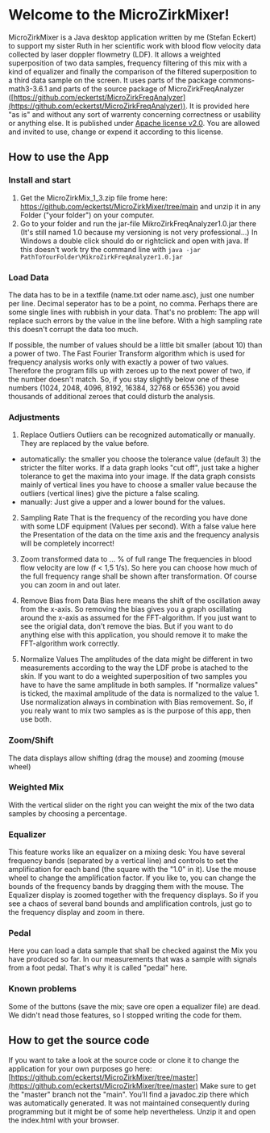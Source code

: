 # Welcome to the MicroZirkMixer!

MicroZirkMixer is a Java desktop application written by me (Stefan Eckert) to support my sister Ruth in her scientific work with blood flow velocity data collected by laser doppler flowmetry (LDF). It allows a weighted superposition of two data samples, frequency filtering of this mix with a kind of equalizer and finally the comparison of the filtered superposition to a third data sample on the screen.
It uses parts of the package commons-math3-3.6.1 and parts of the source package of MicroZirkFreqAnalyzer ([https://github.com/eckertst/MicroZirkFreqAnalyzer](https://github.com/eckertst/MicroZirkFreqAnalyzer)).
It is provided here "as is" and without any sort of warrenty concerning correctness or usability or anything else. It is published under [Apache license v2.0](https://github.com/eckertst/MicroZirkMixer/blob/main/LICENSE). You are allowed and invited to use, change or expend it according to this license.

## How to use the App

### Install and start

1. Get the MicroZirkMix_1_3.zip file frome here: https://github.com/eckertst/MicroZirkMixer/tree/main and unzip it in any Folder ("your folder") on your computer. 
2. Go to your folder and run the jar-file MikroZirkFreqAnalyzer1.0.jar there (It's still named 1.0 because my versioning is not very professional...) In Windows a double click should do or rightclick and open with java. If this doesn't work try the command line with `java -jar PathToYourFolder\MikroZirkFreqAnalyzer1.0.jar`

### Load Data
The data has to be in a textfile (name.txt oder name.asc), just one number per line. Decimal seperator has to be a point, no comma. Perhaps there are some single lines with rubbish in your data. That's no problem: The app will replace such errors by the value in the line before. With a high sampling rate this doesn't corrupt the data too much.

If possible, the number of values should be a little bit smaller (about 10) than a power of two. The Fast Fourier Transform algorithm which is used for frequency analysis works only with exactly a power of two values. Therefore the program fills up with zeroes up to the next power of two, if the number doesn't match. So, if you stay slightly below one of these numbers (1024, 2048, 4096, 8192, 16384, 32768 or 65536) you avoid thousands of additional zeroes that could disturb the analysis.
        
### Adjustments

1. Replace Outliers
Outliers can be recognized automatically or manually. They are replaced by the value before. 
* automatically: the smaller you choose the tolerance value (default 3) the stricter the filter works. If a data graph looks "cut off", just take a higher tolerance to get the maxima into your image. If the data graph consists mainly of vertical lines you have to choose a smaller value because the outliers (vertical lines) give the picture a false scaling.
* manually: Just give a upper and a lower bound for the values.

2. Sampling Rate
That is the frequency of the recording you have done with some LDF equipment (Values per second). With a false value here the Presentation of the data on the time axis and the frequency analysis will be completely incorrect!

3. Zoom transformed data to ... % of full range
The frequencies in blood flow velocity are low (f < 1,5 1/s). So here you can choose how much of the full frequency range shall be shown after transformation. Of course you can zoom in and out later. 

4. Remove Bias from Data
Bias here means the shift of the oscillation away from the x-axis. So removing the bias gives you a graph oscillating around the x-axis as assumed for the FFT-algorithm.
If you just want to see the origial data, don't remove the bias. But if you want to do anything else with this application, you should remove it to make the FFT-algorithm  work correctly.

5. Normalize Values
The amplitudes of the data might be different in two measurements according to the way the LDF probe is atached to the skin. If you want to do a weighted superposition of two samples you have to have the same amplitude in both samples. If "normalize values" is ticked, the maximal amplitude of the data is normalized to the value 1.
Use normalization always in combination with Bias removement.
So, if you realy want to mix two samples as is the purpose of this app, then use both.

### Zoom/Shift

The data displays allow shifting (drag the mouse) and zooming (mouse wheel)

### Weighted Mix

With the vertical slider on the right you can weight the mix of the two data samples by choosing a percentage.

### Equalizer

This feature works like an equalizer on a mixing desk: You have several frequency bands (separated by a vertical line) and controls to set the amplification for each band (the square with the "1.0" in it). Use the mouse wheel to change the amplification factor. If you like to, you can change the bounds of the frequency bands by dragging them with the mouse. The Equalizer display is zoomed together with the frequency displays. So if you see a chaos of several band bounds and amplification controls, just go to the frequency display and zoom in there.

### Pedal

Here you can load a data sample that shall be checked against the Mix you have produced so far. In our measurements that was a sample with signals from a foot pedal. That's why it is called "pedal" here.

###  Known problems

Some of the buttons (save the mix; save ore open a equalizer file) are dead. We didn't nead those features, so I stopped writing the code for them.

## How to get the source code

If you want to take a look at the source code or clone it to change the application for your own purposes go here: [https://github.com/eckertst/MicroZirkMixer/tree/master](https://github.com/eckertst/MicroZirkMixer/tree/master) Make sure to get the "master" branch not the "main".
You'll find a javadoc.zip there which was automatically generated. It was not maintained consequently during programming but it might be of some help nevertheless. Unzip it and open the index.html with your browser.
